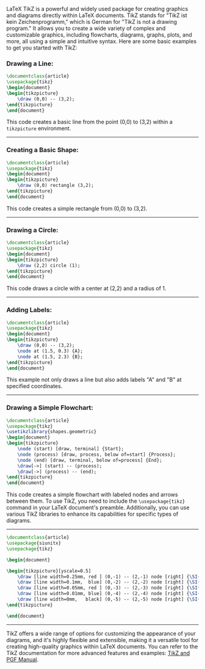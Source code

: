 LaTeX TikZ is a powerful and widely used package for creating graphics and diagrams directly within LaTeX documents. TikZ stands for "TikZ ist kein Zeichenprogramm," which is German for "TikZ is not a drawing program." It allows you to create a wide variety of complex and customizable graphics, including flowcharts, diagrams, graphs, plots, and more, all using a simple and intuitive syntax. Here are some basic examples to get you started with TikZ:
### Drawing a Line:
   ```latex
   \documentclass{article}
   \usepackage{tikz}
   \begin{document}
   \begin{tikzpicture}
       \draw (0,0) -- (3,2);
   \end{tikzpicture}
   \end{document}
   ```
   This code creates a basic line from the point (0,0) to (3,2) within a `tikzpicture` environment.

---
### Creating a Basic Shape:
   ```latex
   \documentclass{article}
   \usepackage{tikz}
   \begin{document}
   \begin{tikzpicture}
       \draw (0,0) rectangle (3,2);
   \end{tikzpicture}
   \end{document}
   ```
   This code creates a simple rectangle from (0,0) to (3,2).

---

### Drawing a Circle:
   ```latex
   \documentclass{article}
   \usepackage{tikz}
   \begin{document}
   \begin{tikzpicture}
       \draw (2,2) circle (1);
   \end{tikzpicture}
   \end{document}
   ```
   This code draws a circle with a center at (2,2) and a radius of 1.

---

### Adding Labels:
   ```latex
   \documentclass{article}
   \usepackage{tikz}
   \begin{document}
   \begin{tikzpicture}
       \draw (0,0) -- (3,2);
       \node at (1.5, 0.3) {A};
       \node at (1.5, 2.3) {B};
   \end{tikzpicture}
   \end{document}
   ```
   This example not only draws a line but also adds labels "A" and "B" at specified coordinates.


---

### Drawing a Simple Flowchart:
   ```latex
   \documentclass{article}
   \usepackage{tikz}
   \usetikzlibrary{shapes.geometric}
   \begin{document}
   \begin{tikzpicture}
       \node (start) [draw, terminal] {Start};
       \node (process) [draw, process, below of=start] {Process};
       \node (end) [draw, terminal, below of=process] {End};
       \draw[->] (start) -- (process);
       \draw[->] (process) -- (end);
   \end{tikzpicture}
   \end{document}
   ```
   This code creates a simple flowchart with labeled nodes and arrows between them.
To use TikZ, you need to include the `\usepackage{tikz}` command in your LaTeX document's preamble. Additionally, you can use various TikZ libraries to enhance its capabilities for specific types of diagrams.

---
```tex
\documentclass{article}
\usepackage{siunitx}
\usepackage{tikz}

\begin{document}

\begin{tikzpicture}[yscale=0.5]
    \draw [line width=0.25mm, red ] (0,-1) -- (2,-1) node [right] {\SI{0.25}{\milli\meter}};;
    \draw [line width=0.1mm,  blue] (0,-2) -- (2,-2) node [right] {\SI{0.10}{\milli\meter}};;
    \draw [line width=0.05mm, red ] (0,-3) -- (2,-3) node [right] {\SI{0.05}{\milli\meter}};
    \draw [line width=0.01mm, blue] (0,-4) -- (2,-4) node [right] {\SI{0.01}{\milli\meter}};
    \draw [line width=0mm,   black] (0,-5) -- (2,-5) node [right] {\SI{0.0}{\milli\meter}};
\end{tikzpicture}

\end{document}
```


---

TikZ offers a wide range of options for customizing the appearance of your diagrams, and it's highly flexible and extensible, making it a versatile tool for creating high-quality graphics within LaTeX documents. You can refer to the TikZ documentation for more advanced features and examples: [TikZ and PGF Manual](https://ctan.org/pkg/pgf).

